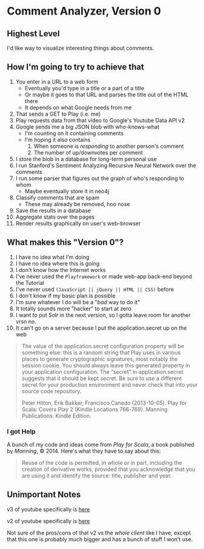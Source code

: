 Comment Analyzer, Version 0
==========================

Highest Level
-------------

I'd like way to visualize interesting things about comments.

How I'm going to try to achieve that
------------------------------------

1. You enter in a URL to a web form
    * Eventually you'd type in a title or a part of a title
    * Or maybe it goes to that URL and parses the title out of the HTML there
    * It depends on what Google needs from me
1. That sends a GET to Play (i.e. me)
1. Play requests data from that video to Google's Youtube Data API v2
1. Google sends me a big JSON blob with who-knows-what
    * I'm counting on it containing comments
    * I'm hoping it also contains
        1. When someone is *responding* to another person's comment
        1. The number of up/downvotes per comment
1. I store the blob in a database for long-term personal use
1. I run Stanford's Sentiment Analyzing Recursive Neural Network over the comments
1. I run some parser that figures out the graph of who's responding to whom
    * Maybe eventually store it in neo4j
1. Classify comments that are spam
    * These may already be removed, hoo nose
1. Save the results in a database
1. Aggregate stats over the pages
1. Render results graphically on user's web-browser

What makes this "Version 0"?
----------------------------

1. I have no idea what I'm doing
1. I have no idea where this is going
1. I don't know how the Internet works
1. I've never used the `Playframework` or made web-app back-end beyond the Tutorial
1. I've never used `(JavaScript || jQuery || HTML || CSS)` before
1. I don't know if my basic plan is possible
1. I'm sure whatever I do will be a "*bad* way to do it"
1. It totally sounds more "hacker" to start at zero
1. I want to put Solr in the next version, so I gotta leave room for another vrsn no.
1. It can't go on a server because I put the application.secret up on the web
> The value of the application.secret configuration property will be something
> else: this is a random string that Play uses in various places to generate
> cryptographic signatures, most notably the session cookie. You should
> always leave this generated property in your application configuration. The
> “secret” in application.secret suggests that it should be kept secret. Be
> sure to use a different secret for your production environment and never
> check that into your source code repository.
>
> Peter Hilton, Erik Bakker, Francisco Canedo (2013-10-05).
> Play for Scala: Covers Play 2 (Kindle Locations 766-769). Manning Publications.
> Kindle Edition.

### I got Help

A bunch of my code and ideas come from *Play for Scala*, a book published by *Manning*, © 2014.
Here's what they have to say about this:

> Reuse of the code is permitted,
> in whole or in part, including the creation of derivative works, provided
> that you acknowledge that you are using it and identify the source:
> title, publisher and year.

Unimportant Notes
-----------------
v3 of youtube specifically is [here](http://maven-repository.com/artifact/com.google.apis/google-api-services-youtube/v3-rev64-1.13.2-beta)

v2 of youtube specifically is [here](http://maven-repository.com/artifact/com.google.api.client/google-api-data-youtube-v2/1.0.10-alpha)

Not sure of the pros/cons of that v2 vs the *whole client* like I have,
except that this one is probably much bigger and has a bunch of stuff I won't use.

